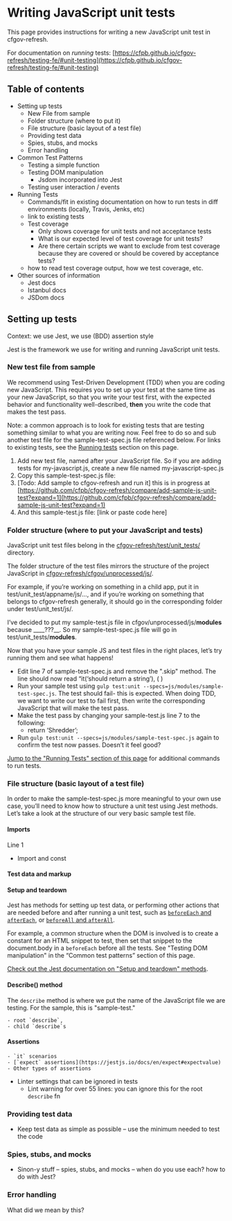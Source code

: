 # Writing JavaScript unit tests

This page provides instructions for writing a new JavaScript unit test in cfgov-refresh. 

For documentation on *running* tests: [https://cfpb.github.io/cfgov-refresh/testing-fe/#unit-testing](https://cfpb.github.io/cfgov-refresh/testing-fe/#unit-testing)


## Table of contents

- Setting up tests
    - New File from sample
    - Folder structure (where to put it)
    - File structure (basic layout of a test file)
    - Providing test data
    - Spies, stubs, and mocks
    - Error handling
- Common Test Patterns
    - Testing a simple function
    - Testing DOM manipulation
        - Jsdom incorporated into Jest
    - Testing user interaction / events
- Running Tests
    - Commands/fit in existing documentation on how to run tests in diff environments (locally, Travis, Jenks, etc)
    - link to existing tests
    - Test coverage
        - Only shows coverage for unit tests and not acceptance tests
        - What is our expected level of test coverage for unit tests?
        - Are there certain scripts we want to exclude from test coverage because they are covered or should be covered by acceptance tests?
    - how to read test coverage output, how we test coverage, etc.
- Other sources of information
    - Jest docs
    - Istanbul docs
    - JSDom docs


## Setting up tests

Context: we use Jest, we use (BDD) assertion style

Jest is the framework we use for writing and running JavaScript unit tests.

### New test file from sample

We recommend using Test-Driven Development (TDD) when you are coding new JavaScript. This requires you to set up your test at the same time as your new JavaScript, so that you write your test first, with the expected behavior and functionality well-described, **then** you write the code that makes the test pass.

Note: a common approach is to look for existing tests that are testing something similar to what you are writing now. Feel free to do so and sub another test file for the sample-test-spec.js file referenced below. For links to existing tests, see the [Running tests](#Running-tests) section on this page.


1. Add new test file, named after your JavaScript file. So if you are adding tests for my-javascript.js, create a new file named my-javascript-spec.js
1. Copy this sample-test-spec.js file: 
1. [Todo: Add sample to cfgov-refresh and run it] this is in progress at [https://github.com/cfpb/cfgov-refresh/compare/add-sample-js-unit-test?expand=1](https://github.com/cfpb/cfgov-refresh/compare/add-sample-js-unit-test?expand=1)
1. And this sample-test.js file: [link or paste code here]

### Folder structure (where to put your JavaScript and tests)

JavaScript unit test files belong in the [cfgov-refresh/test/unit_tests/](https://github.com/cfpb/cfgov-refresh/tree/master/test/unit_tests) directory.

The folder structure of the test files mirrors the structure of the project JavaScript in [cfgov-refresh/cfgov/unprocessed/js/](https://github.com/cfpb/cfgov-refresh/tree/master/cfgov/unprocessed/js).

For example, if you’re working on something in a child app, put it in test/unit_test/appname/js/…, and if you’re working on something that belongs to cfgov-refresh generally, it should go in the corresponding folder under test/unit_test/js/.

I’ve decided to put my sample-test.js file in cfgov/unprocessed/js/**modules** because ____???__. So my sample-test-spec.js file will go in test/unit_tests/**modules**.

Now that you have your sample JS and test files in the right places, let’s try running them and see what happens!

- Edit line 7 of sample-test-spec.js and remove the ".skip" method. The line should now read “it(‘should return a string’), ( )
- Run your sample test using `gulp test:unit --specs=js/modules/sample-test-spec.js`. The test should fail- this is expected. When doing TDD, we want to write our test to fail first, then write the corresponding JavaScript that will make the test pass.
- Make the test pass by changing your sample-test.js line 7 to the following:
    - return ‘Shredder’;
- Run `gulp test:unit --specs=js/modules/sample-test-spec.js` again to confirm the test now passes. Doesn’t it feel good?

[Jump to the "Running Tests" section of this page](#heading=h.902hhlo4mqzw) for additional commands to run tests.

### File structure (basic layout of a test file)

In order to make the sample-test-spec.js more meaningful to your own use case, you’ll need to know how to structure a unit test using Jest methods. Let’s take a look at the structure of our very basic sample test file.

#### Imports 

Line 1 

- Import and const 
#### Test data and markup

#### Setup and teardown

Jest has methods for setting up test data, or performing other actions that are needed before and after running a unit test, such as [`beforeEach` and `afterEach`](https://jestjs.io/docs/en/setup-teardown#repeating-setup-for-many-tests), or [`beforeAll` and `afterAll`](https://jestjs.io/docs/en/setup-teardown#one-time-setup). 

For example, a common structure when the DOM is involved is to create a constant for an HTML snippet to test, then set that snippet to the document.body in a `beforeEach` before all the tests. See "Testing DOM manipulation" in the “Common test patterns” section of this page.

[Check out the Jest documentation on "Setup and teardown" methods](https://jestjs.io/docs/en/setup-teardown).

#### Describe() method

The `describe` method is where we put the name of the JavaScript file we are testing. For the sample, this is "sample-test."

    - root `describe`, 
    - child `describe`s

#### Assertions

    - `it` scenarios
    - [`expect` assertions](https://jestjs.io/docs/en/expect#expectvalue)
    - Other types of assertions
- Linter settings that can be ignored in tests
    - Lint warning for over 55 lines: you can ignore this for the root `describe` fn

### Providing test data

- Keep test data as simple as possible – use the minimum needed to test the code

### Spies, stubs, and mocks

- Sinon-y stuff – spies, stubs, and mocks – when do you use each? how to do with Jest?

### Error handling

What did we mean by this?